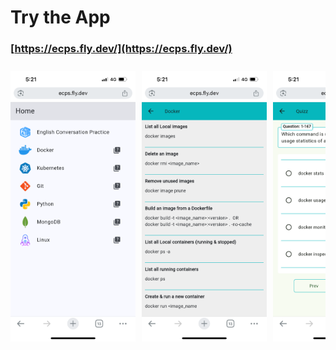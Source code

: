 # Try the App

### [https://ecps.fly.dev/](https://ecps.fly.dev/)


<div style="display: flex; overflow-x: auto; gap: 10px; padding: 10px 0; white-space: nowrap;">
  <img src="images/IMG_2998.PNG" alt="ytdownload.png" style="width: 200px; height: auto; flex-shrink: 0;">
  <img src="images/IMG_2999.PNG" alt="ytdownload.png" style="width: 200px; height: auto; flex-shrink: 0;">
  <img src="images/IMG_3001.PNG" alt="ytdownload.png" style="width: 200px; height: auto; flex-shrink: 0;">
  <img src="images/IMG_3002.PNG" alt="ytdownload.png" style="width: 200px; height: auto; flex-shrink: 0;">
</div>